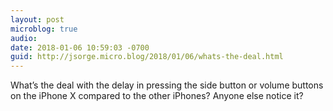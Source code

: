 ```yaml
---
layout: post
microblog: true
audio: 
date: 2018-01-06 10:59:03 -0700
guid: http://jsorge.micro.blog/2018/01/06/whats-the-deal.html
---
```

What’s the deal with the delay in pressing the side button or volume buttons on the iPhone X compared to the other iPhones? Anyone else notice it?
